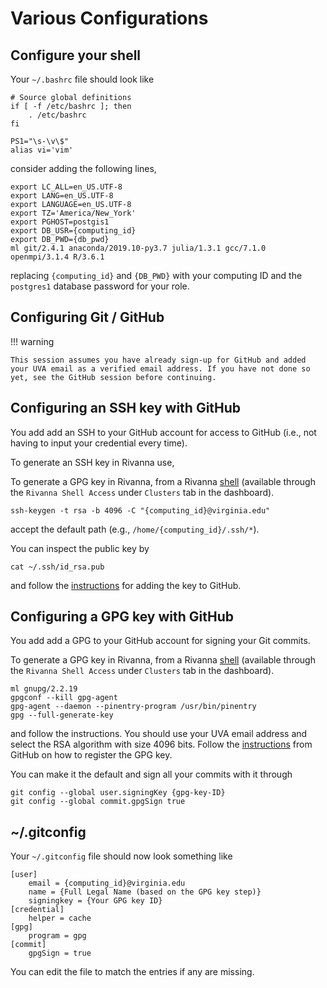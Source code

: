 # Various Configurations

## Configure your shell

Your `~/.bashrc` file should look like

```
# Source global definitions
if [ -f /etc/bashrc ]; then
	. /etc/bashrc
fi

PS1="\s-\v\$"
alias vi='vim'
```

consider adding the following lines,

```
export LC_ALL=en_US.UTF-8
export LANG=en_US.UTF-8
export LANGUAGE=en_US.UTF-8
export TZ='America/New_York'
export PGHOST=postgis1
export DB_USR={computing_id}
export DB_PWD={db_pwd}
ml git/2.4.1 anaconda/2019.10-py3.7 julia/1.3.1 gcc/7.1.0 openmpi/3.1.4 R/3.6.1
```

replacing `{computing_id}` and `{DB_PWD}` with your computing ID and the `postgres1` database password for your role.

## Configuring Git / GitHub

!!! warning

    This session assumes you have already sign-up for GitHub and added your UVA email as a verified email address. If you have not done so yet, see the GitHub session before continuing.

## Configuring an SSH key with GitHub

You add add an SSH to your GitHub account for access to GitHub (i.e., not having to input your credential every time).

To generate an SSH key in Rivanna use,

To generate a GPG key in Rivanna, from a Rivanna [shell](https://rivanna-portal.hpc.virginia.edu/pun/sys/shell/ssh/rivanna.hpc.virginia.edu) (available through the `Rivanna Shell Access` under `Clusters` tab in the dashboard).

```
ssh-keygen -t rsa -b 4096 -C "{computing_id}@virginia.edu"
```

accept the default path (e.g., `/home/{computing_id}/.ssh/*`).

You can inspect the public key by
```
cat ~/.ssh/id_rsa.pub
```

and follow the [instructions](https://help.github.com/en/github/authenticating-to-github/adding-a-new-ssh-key-to-your-github-account) for adding the key to GitHub.

## Configuring a GPG key with GitHub

You add add a GPG to your GitHub account for signing your Git commits.

To generate a GPG key in Rivanna, from a Rivanna [shell](https://rivanna-portal.hpc.virginia.edu/pun/sys/shell/ssh/rivanna.hpc.virginia.edu) (available through the `Rivanna Shell Access` under `Clusters` tab in the dashboard).

```
ml gnupg/2.2.19
gpgconf --kill gpg-agent
gpg-agent --daemon --pinentry-program /usr/bin/pinentry
gpg --full-generate-key
```

and follow the instructions. You should use your UVA email address and select the RSA algorithm with size 4096 bits. Follow the [instructions](https://help.github.com/en/github/authenticating-to-github/adding-a-new-gpg-key-to-your-github-account) from GitHub on how to register the GPG key.

You can make it the default and sign all your commits with it through

```
git config --global user.signingKey {gpg-key-ID}
git config --global commit.gpgSign true
```

## ~/.gitconfig

Your `~/.gitconfig` file should now look something like

```
[user]
	email = {computing_id}@virginia.edu
	name = {Full Legal Name (based on the GPG key step)}
	signingkey = {Your GPG key ID}
[credential]
	helper = cache
[gpg]
	program = gpg
[commit]
	gpgSign = true
```

You can edit the file to match the entries if any are missing.
